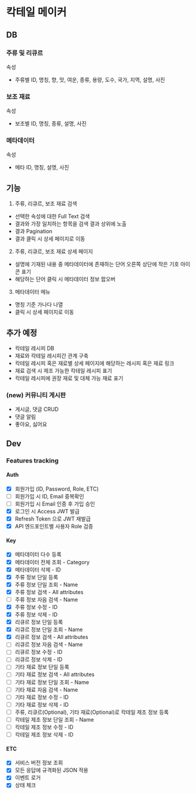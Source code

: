 # 칵테일 메이커

## DB
### 주류 및 리큐르
속성
- 주류별 ID, 명칭, 향, 맛, 여운, 종류, 용량, 도수, 국가, 지역, 설명, 사진
### 보조 재료
속성
- 보조별 ID, 명칭, 종류, 설명, 사진
### 메타데이터
속성
- 메타 ID, 명칭, 설명, 사진

## 기능
1. 주류, 리큐르, 보조 재료 검색
  - 선택한 속성에 대한 Full Text 검색
  - 결과와 가장 일치하는 항목을 검색 결과 상위에 노출
  - 결과 Pagination
  - 결과 클릭 시 상세 페이지로 이동
2. 주류, 리큐르, 보조 재료 상세 페이지
  - 설명에 기재된 내용 중 메타데이터에 존재하는 단어 오른쪽 상단에 작은 기호 아이콘 표기
  - 해당하는 단어 클릭 시 메타데이터 정보 팝오버
3. 메타데이터 메뉴
  - 명칭 기준 가나다 나열
  - 클릭 시 상세 페이지로 이동

## 추가 예정
  - 칵테일 레시피 DB
  - 재료와 칵테일 레시피간 관계 구축
  - 칵테일 레시피 혹은 재료별 상세 페이지에 해당하는 레시피 혹은 재료 링크
  - 재료 검색 시 제조 가능한 칵테일 레시피 표기
  - 칵테일 레시피에 권장 재료 및 대체 가능 재료 표기
### (new) 커뮤니티 게시판
  - 게시글, 댓글 CRUD
  - 댓글 알림
  - 좋아요, 싫어요

## Dev
### Features tracking
#### Auth
  - [x] 회원가입 (ID, Password, Role, ETC)
  - [ ] 회원가입 시 ID, Email 중복확인
  - [ ] 회원가입 시 Email 인증 후 가입 승인
  - [x] 로그인 시 Access JWT 발급
  - [x] Refresh Token 으로 JWT 재발급
  - [x] API 엔드포인트별 사용자 Role 검증
#### Key
  - [x] 메타데이터 다수 등록
  - [x] 메타데이터 전체 조회 - Category
  - [x] 메타데이터 삭제 - ID
  - [x] 주류 정보 단일 등록
  - [x] 주류 정보 단일 조회 - Name
  - [x] 주류 정보 검색 - All attributes
  - [ ] 주류 정보 자음 검색 - Name
  - [x] 주류 정보 수정 - ID
  - [x] 주류 정보 삭제 - ID
  - [x] 리큐르 정보 단일 등록
  - [x] 리큐르 정보 단일 조회 - Name
  - [x] 리큐르 정보 검색 - All attributes
  - [ ] 리큐르 정보 자음 검색 - Name
  - [ ] 리큐르 정보 수정 - ID
  - [ ] 리큐르 정보 삭제 - ID
  - [ ] 기타 재료 정보 단일 등록
  - [ ] 기타 재료 정보 검색 - All attributes
  - [ ] 기타 재료 정보 단일 조회 - Name
  - [ ] 기타 재료 자음 검색 - Name
  - [ ] 기타 재료 정보 수정 - ID
  - [ ] 기타 재료 정보 삭제 - ID
  - [ ] 주류, 리큐르(Optional), 기타 재료(Optional)로 칵테일 제조 정보 등록
  - [ ] 칵테일 제조 정보 단일 조회 - Name
  - [ ] 칵테일 제조 정보 수정 - ID
  - [ ] 칵테일 제조 정보 삭제 - ID
#### ETC
  - [x] 서비스 버전 정보 조회
  - [x] 모든 응답에 규격화된 JSON 적용
  - [x] 이벤트 로거
  - [x] 상태 체크
